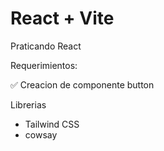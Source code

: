 # React + Vite

Praticando React 


Requerimientos:

✅ Creacion de componente button


Librerias

* Tailwind CSS
* cowsay



